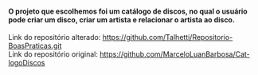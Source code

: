 <h4>O projeto que escolhemos foi um catálogo de discos, no qual o usuário pode criar um disco, criar um artista e relacionar o artista ao disco.</h4>

Link do repositório alterado: https://github.com/Talhetti/Repositorio-BoasPraticas.git <br>
Link do repositório original: https://github.com/MarceloLuanBarbosa/Cat-logoDiscos

